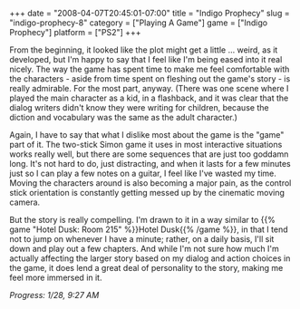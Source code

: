 +++
date = "2008-04-07T20:45:01-07:00"
title = "Indigo Prophecy"
slug = "indigo-prophecy-8"
category = ["Playing A Game"]
game = ["Indigo Prophecy"]
platform = ["PS2"]
+++

From the beginning, it looked like the plot might get a little ... weird, as it developed, but I'm happy to say that I feel like I'm being eased into it real nicely.  The way the game has spent time to make me feel comfortable with the characters - aside from time spent on fleshing out the game's story - is really admirable.  For the most part, anyway.  (There was one scene where I played the main character as a kid, in a flashback, and it was clear that the dialog writers didn't know they were writing for children, because the diction and vocabulary was the same as the adult character.)

Again, I have to say that what I dislike most about the game is the "game" part of it.  The two-stick Simon game it uses in most interactive situations works really well, but there are some sequences that are just too goddamn long.  It's not hard to do, just distracting, and when it lasts for a few minutes just so I can play a few notes on a guitar, I feel like I've wasted my time.  Moving the characters around is also becoming a major pain, as the control stick orientation is constantly getting messed up by the cinematic moving camera.

But the story is really compelling.  I'm drawn to it in a way similar to {{% game "Hotel Dusk: Room 215" %}}Hotel Dusk{{% /game %}}, in that I tend not to jump on whenever I have a minute; rather, on a daily basis, I'll sit down and play out a few chapters.  And while I'm not sure how much I'm actually affecting the larger story based on my dialog and action choices in the game, it does lend a great deal of personality to the story, making me feel more immersed in it.

<i>Progress: 1/28, 9:27 AM</i>
